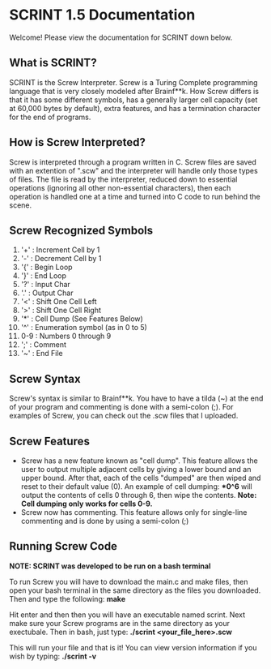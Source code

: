 # SCRINT 1.5 Documentation
Welcome! Please view the documentation for SCRINT down below.

## What is SCRINT?
SCRINT is the Screw Interpreter. Screw is a Turing Complete programming language that is very closely modeled after Brainf\*\*k. How Screw differs is that it has some different symbols, has a generally larger cell capacity (set at 60,000 bytes by default), extra features, and has a termination character for the end of programs.

## How is Screw Interpreted?
Screw is interpreted through a program written in C. Screw files are saved with an extention of ".scw" and the interpreter will handle only those types of files. The file is read by the interpreter, reduced down to essential operations (ignoring all other non-essential characters), then each operation is handled one at a time and turned into C code to run behind the scene.

## Screw Recognized Symbols
1.  '+'  :  Increment Cell by 1
2.  '-'  :  Decrement Cell by 1
3.  '{'  :  Begin Loop
4.  '}'  :  End Loop
5.  '?'  :  Input Char
6.  '.'   :  Output Char
7.  '<'  :  Shift One Cell Left
8.  '>'  :  Shift One Cell Right
9.  '\*'  : Cell Dump (See Features Below)
10. '^'  : Enumeration symbol (as in 0 to 5)
11. 0-9  : Numbers 0 through 9
12. ';'  : Comment
13. '~'  :  End File

## Screw Syntax
Screw's syntax is similar to Brainf\*\*k. You have to have a tilda (~) at the end of your program and commenting is done with a semi-colon (;). For examples of Screw, you can check out the .scw files that I uploaded.

## Screw Features
- Screw has a new feature known as "cell dump". This feature allows the user to output multiple adjacent cells by giving a lower bound and an upper bound. After that, each of the cells "dumped" are then wiped and reset to their default value (0). An example of cell dumping: **\*0^6** will output the contents of cells 0 through 6, then wipe the contents. **Note: Cell dumping only works for cells 0-9.**
- Screw now has commenting. This feature allows only for single-line commenting and is done by using a semi-colon (;)

## Running Screw Code
**NOTE: SCRINT was developed to be run on a bash terminal**

To run Screw you will have to download the main.c and make files, then open your bash terminal in the same directory as the files you downloaded. Then and type the following: 
**make**

Hit enter and then then you will have an executable named scrint. Next make sure your Screw programs are in the same directory as your exectubale. Then in bash, just type:                                                                                                 **./scrint <your_file_here>.scw**

This will run your file and that is it! You can view version information if you wish by typing:                                         **./scrint -v**
